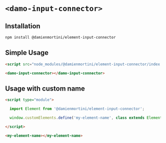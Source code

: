 # `<damo-input-connector>`

## Installation

```sh
npm install @damienmortini/element-input-connector
```

## Simple Usage
```html
<script src="node_modules/@damienmortini/element-input-connector/index.js"></script>

<damo-input-connector></damo-input-connector>
```

## Usage with custom name
```html
<script type="module">

  import Element from '@damienmortini/element-input-connector';

  window.customElements.define('my-element-name', class extends Element { });

</script>

<my-element-name></my-element-name>
```